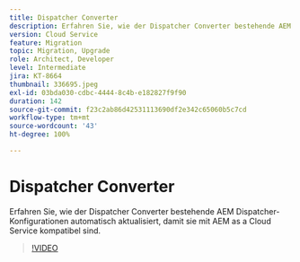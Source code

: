 ```yaml
---
title: Dispatcher Converter
description: Erfahren Sie, wie der Dispatcher Converter bestehende AEM Dispatcher-Konfigurationen automatisch aktualisiert, um mit AEM as a Cloud Service kompatibel zu sein.
version: Cloud Service
feature: Migration
topic: Migration, Upgrade
role: Architect, Developer
level: Intermediate
jira: KT-8664
thumbnail: 336695.jpeg
exl-id: 03bda030-cdbc-4444-8c4b-e182827f9f90
duration: 142
source-git-commit: f23c2ab86d42531113690df2e342c65060b5c7cd
workflow-type: tm+mt
source-wordcount: '43'
ht-degree: 100%

---
```


# Dispatcher Converter

Erfahren Sie, wie der Dispatcher Converter bestehende AEM Dispatcher-Konfigurationen automatisch aktualisiert, damit sie mit AEM as a Cloud Service kompatibel sind.

>[!VIDEO](https://video.tv.adobe.com/v/336695?quality=12&learn=on)
